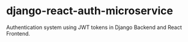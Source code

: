 # django-react-auth-microservice

    
    
Authentication system using JWT tokens in Django Backend and React Frontend.
